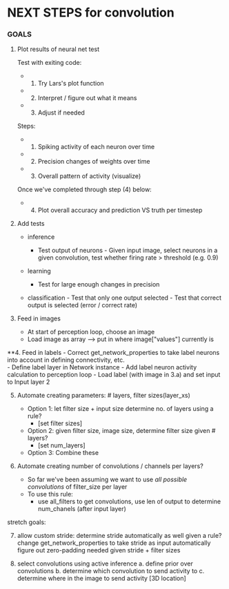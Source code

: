 # NEXT STEPS for convolution

### GOALS
1. Plot results of neural net test

   Test with exiting code:
    - 1. Try Lars's plot function
    - 2. Interpret / figure out what it means
    - 3. Adjust if needed 
    
    Steps:
    - 1. Spiking activity of each neuron over time
    - 2. Precision changes of weights over time
    - 3. Overall pattern of activity (visualize)
    
    Once we've completed through step (4) below:
    - 4. Plot overall accuracy and prediction VS truth per timestep
    

2. Add tests
      - inference
          - Test output of neurons
                - Given input image, select neurons in a given convolution, test whether
                    firing rate > threshold (e.g. 0.9)
   
      - learning
          - Test for large enough changes in precision 
      - classification
            - Test that only one output selected
            - Test that correct output is selected (error / correct rate) 
    

3. Feed in images
   - At start of perception loop, choose an image
   - Load image as array --> put in where image["values"] currently is

**4. Feed in labels
    - Correct get_network_properties to take label neurons into account in defining connectivity, etc.   
    - Define label layer in Network instance
    - Add label neuron activity calculation to perception loop
    - Load label (with image in 3.a) and set input to Input layer 2

5. Automate creating parameters: # layers, filter sizes(layer_xs)
    - Option 1: let filter size + input size determine no. of layers using a rule?
        - [set filter sizes]
    - Option 2: given filter size, image size, determine filter size given # layers?
        - [set num_layers]
    - Option 3: Combine these
    

6. Automate creating number of convolutions / channels per layers?
    - So far we've been assuming we want to use *all possible convolutions* of filter_size per layer
    - To use this rule:
        - use all_filters to get convolutions, use len of output to determine num_chanels (after input layer)
   
stretch goals:

7. allow custom stride:
    determine stride automatically as well given a rule?
    change get_network_properties to take stride as input
    automatically figure out zero-padding needed given stride + filter sizes
   
8. select convolutions using active inference
    a. define prior over convolutions
    b. determine which convolution to send activity to
    c. determine where in the image to send activity [3D location]
   
